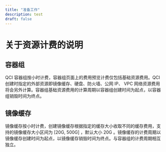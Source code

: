 ```yaml
---
title: "准备工作"
description: test
draft: false
---
```


# 关于资源计费的说明

## 容器组

QCI 容器组按小时计费，容器组页面上的费用预览计费仅包括基础资源费用。QCI 创建时指定的外部资源即镜像缓存、硬盘、防火墙、公网 IP、 VPC 网络资源费用将会另外计算。容器组基础资源费用的计算周期以容器组创建时间为起点，以容器组销毁时间为终点。

## 镜像缓存

镜像缓存按小时计费，创建镜像缓存根据指定的缓存大小收取不同的缓存费用，支持的镜像缓存大小区间为 [20G, 500G] ，默认大小 20G 。镜像缓存的计费周期以镜像缓存创建时间为起点，以镜像缓存销毁时间为终点。与容器组的计费周期相互独立。
